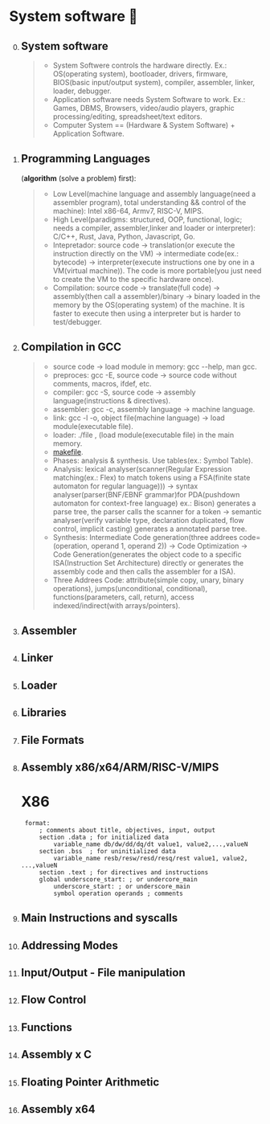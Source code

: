 
# System software :rocket:
0. ## System software 
	> * System Softwere controls the hardware directly. Ex.: OS(operating system), bootloader, drivers, firmware, BIOS(basic input/output system), compiler, assembler, linker, loader, debugger. 
	> * Application software needs System Software to work. Ex.: Games, DBMS, Browsers, video/audio players, graphic processing/editing, spreadsheet/text editors.
	> * Computer System == (Hardware & System Software) + Application Software. 

1. ## Programming Languages
   (**algorithm** (solve a problem) first):
	> * Low Level(machine language and assembly language(need a assembler program), total understanding && control of the machine): Intel x86-64, Armv7, RISC-V, MIPS.
	> * High Level(paradigms: structured, OOP, functional, logic; needs a compiler, assembler,linker and loader or interpreter): C/C++, Rust, Java, Python, Javascript, Go.
	> * Intepretador: source code -> translation(or execute the instruction directly on the VM) -> intermediate code(ex.: bytecode) -> interpreter(execute instructions one by one in a VM(virtual machine)). The code is more portable(you just need to create the VM to the specific hardware once).
	> * Compilation: source code -> translate(full code) -> assembly(then call a assembler)/binary -> binary loaded in the memory by the OS(operating system) of the machine. It is faster to execute then using a interpreter but is harder to test/debugger.
	
2. ## Compilation in GCC 
	> * source code -> load module in memory:	gcc --help, man gcc.
	> * preproces: gcc -E, source code -> source code without comments, macros, ifdef, etc.
	> * compiler: gcc -S, source code -> assembly language(instructions & directives).
	> * assembler: gcc -c, assembly language -> machine language.
	> * link: gcc -l -o, object file(machine language) -> load module(executable file).
	> * loader: ./file , (load module(executable file) in the main memory.
  	> * [makefile](makefile).
  	> * Phases: analysis & synthesis. Use tables(ex.: Symbol Table).
	> * Analysis: lexical analyser(scanner(Regular Expression matching(ex.: Flex) to match tokens using a FSA(finite state automaton for regular language))) -> syntax analyser(parser(BNF/EBNF grammar)for PDA(pushdown automaton for context-free language) ex.: Bison) generates a parse tree, the parser calls the scanner for a token -> semantic analyser(verify variable type, declaration duplicated, flow control, implicit casting) generates a annotated parse tree.
	> * Synthesis: Intermediate Code generation(three addrees code=(operation, operand 1, operand 2)) -> Code Optimization ->  Code Generation(generates the object code to a specific ISA(Instruction Set Architecture) directly or generates the assembly code and then calls the assembler for a ISA).
	> * Three Addrees Code: attribute(simple copy, unary, binary operations), jumps(unconditional, conditional), functions(parameters, call, return), access indexed/indirect(with arrays/pointers).

2. ## Assembler

3. ## Linker

4. ## Loader

5. ## Libraries

6. ## File Formats

7. ## Assembly x86/x64/ARM/RISC-V/MIPS
	# X86
		format:
			; comments about title, objectives, input, output
			section .data ; for initialized data
				variable_name db/dw/dd/dq/dt value1, value2,...,valueN
			section .bss  ; for uninitialized data
				variable_name resb/resw/resd/resq/rest value1, value2, ...,valueN
			section .text ; for directives and instructions 
			global underscore_start: ; or undercore_main
				underscore_start: ; or underscore_main
				symbol operation operands ; comments

8. ## Main Instructions and syscalls

9. ## Addressing Modes 

10. ## Input/Output - File manipulation

11. ## Flow Control

12. ## Functions 

13. ## Assembly x C 

14. ## Floating Pointer Arithmetic

15. ## Assembly x64




















